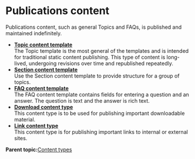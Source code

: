 # Publications content 

Publications content, such as general Topics and FAQs, is published and maintained indefinitely.

-   **[Topic content template ](../ctc/ctc_arch_contypes_topic.md)**  
The Topic template is the most general of the templates and is intended for traditional static content publishing. This type of content is long-lived, undergoing revisions over time and republished repeatedly.
-   **[Section content template ](../ctc/ctc_arch_contypes_section.md)**  
Use the Section content template to provide structure for a group of topics.
-   **[FAQ content template ](../ctc/ctc_arch_contypes_faq.md)**  
The FAQ content template contains fields for entering a question and an answer. The question is text and the answer is rich text.
-   **[Download content type ](../ctc/ctc_arch_contypes_down.md)**  
This content type is to be used for publishing important downloadable material.
-   **[Link content type ](../ctc/ctc_arch_contypes_link.md)**  
This content type is for publishing important links to internal or external sites.

**Parent topic:**[Content types ](../ctc/ctc_arch_contypes.md)


